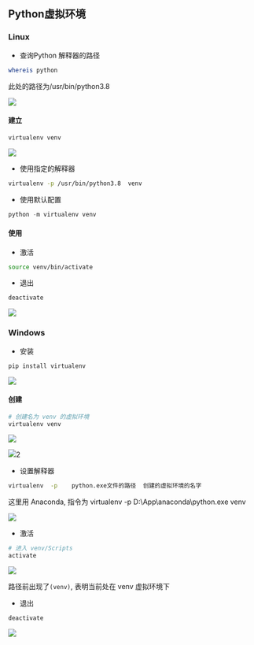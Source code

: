 <!--
 * @Description: 
 * @Version: 1.0
 * @Author: DaLao
 * @Email: dalao_li@163.com
 * @Date: 2021-04-03 02:43:34
 * @LastEditors: DaLao
 * @LastEditTime: 2022-07-03 12:24:31
-->

## Python虚拟环境

### Linux


- 查询Python 解释器的路径

```sh
whereis python
```

此处的路径为/usr/bin/python3.8

![](https://cdn.hurra.ltd/img/20220103212007.png)


#### 建立


```sh
virtualenv venv
```

![](https://cdn.hurra.ltd/img/20220103212309.png)

- 使用指定的解释器

```sh
virtualenv -p /usr/bin/python3.8  venv
```

- 使用默认配置

```py
python -m virtualenv venv
```



#### 使用


- 激活

```sh
source venv/bin/activate
```


- 退出

```sh
deactivate
```

![](https://cdn.hurra.ltd/img/20220103212455.png)



### Windows


- 安装

```py
pip install virtualenv
```

![](https://cdn.hurra.ltd/img/20200312224255893.png)

#### 创建

```sh
# 创建名为 venv 的虚拟环境
virtualenv venv
```

![](https://cdn.hurra.ltd/img/TIM截图20200515113058.png)

![](https://cdn.hurra.ltd/img/20200515113137.png)2

- 设置解释器

```sh
virtualenv  -p    python.exe文件的路径  创建的虚拟环境的名字
```

这里用 Anaconda, 指令为 virtualenv -p D:\App\anaconda\python.exe venv

![](https://cdn.hurra.ltd/img/20200515113404.png)


- 激活

```sh
# 进入 venv/Scripts
activate
```

![](https://cdn.hurra.ltd/img/20200515113603.png)

路径前出现了`(venv)`, 表明当前处在 venv 虚拟环境下

- 退出

```sh
deactivate
```

![](https://cdn.hurra.ltd/img/20200515113732.png)
